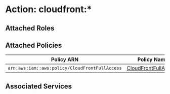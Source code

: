 # Action: cloudfront:*

## Attached Roles

## Attached Policies

| Policy ARN | Policy Name |
|------------|-------------|
| `arn:aws:iam::aws:policy/CloudFrontFullAccess` | [CloudFrontFullAccess](../policies.md#cloudfrontfullaccess) |

## Associated Services

